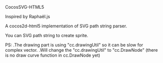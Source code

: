 CocosSVG-HTML5

Inspired by Raphaël.js

A cocos2d-html5 implementation of SVG path string parser.

You can SVG path string to create sprite.

PS:
.The drawing part is using "cc.drawingUtil" so it can be slow for complex vector.
.Will change the "cc.drawingUtil" to "cc.DrawNode" (there is no draw curve function in cc.DrawNode yet)
